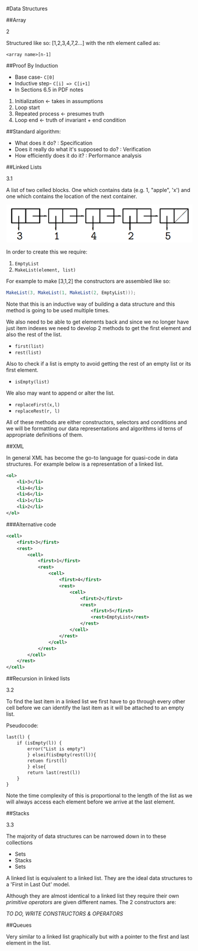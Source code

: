 #Data Structures

##Array

2

Structured like so: [1,2,3,4,7,2...] with the nth element called as:
```
<array name>[n-1]
```

##Proof By Induction

* Base case- `C[0]`
* Inductive step- `C[i] => C[i+1]`
* In Sections 6.5 in PDF notes

1. Initialization ← takes in assumptions
2. Loop start
3. Repeated process ← presumes truth
4. Loop end ← truth of invariant + end condition

##Standard algorithm:

  * What does it do? : Specification
  * Does it really do what it's supposed to do? : Verification
  * How efficiently does it do it? : Performance analysis


##Linked Lists

3.1

A list of two celled blocks. One which contains data (e.g. 1, "apple", 'x') and
one which contains the location of the next container.

![linked list](linkedlist.png)

In order to create this we require:
1. `EmptyList`
2. `MakeList(element, list)`

For example to make [3,1,2] the constructors are assembled like so:
```java
MakeList(3, MakeList(1, MakeList(2, EmptyList)));
```

Note that this is an inductive way of building a data structure and this method
is going to be used multiple times.

We also need to be able to get elements back and since we no longer have just
item indexes we need to develop 2 methods to get the first element and also the
rest of the list.

* `first(list)`
* `rest(list)`

Also to check if a list is empty to avoid getting the rest of an empty list or
its first element.

* `isEmpty(list)`

We also may want to append or alter the list.

* `replaceFirst(x,l)`
* `replaceRest(r, l)`

All of these methods are either constructors, selectors and conditions and we
will be formatting our data representations and algorithms id terns of
appropriate definitions of them.

##XML

In general XML has become the go-to language for quasi-code in data structures.
For example below is a representation of a linked list.

```xml
<ol>
    <li>3</li>
    <li>4</li>
    <li>6</li>
    <li>1</li>
    <li>2</li>
</ol>
```

###Alternative code

```xml
<cell>
    <first>3</first>
    <rest>
        <cell>
            <first>1</first>
            <rest>
                <cell>
                    <first>4</first>
                    <rest>
                        <cell>
                            <first>2</first>
                            <rest>
                                <first>5</first>
                                <rest>EmptyList</rest>
                            </rest>
                        </cell>
                    </rest>
                </cell>
            </rest>
        </cell>
    </rest>
</cell>
```

##Recursion in linked lists

3.2

To find the last item in a linked list we first have to go through every other
cell before we can identify the last item as it will be attached to an empty
list.

Pseudocode:

```
last(l) {
    if (isEmpty(l)) {
        error("List is empty")
        } elseif(isEmpty(rest(l)){
        retuen first(l)
        } else{
        return last(rest(l))
    }
}
```

Note the time complexity of this is proportional to the length of the list as we
will always access each element before we arrive at the last element.

##Stacks

3.3

The majority of data structures can be narrowed down in to these collections

* Sets
* Stacks
* Sets

A linked list is equivalent to a linked list. They are the ideal data
structures to a 'First in Last Out' model.

Although they are almost identical to a linked list they require their own
_primitive operators_ are given different names. The 2 constructors are:

*_TO DO, WRITE CONSTRUCTORS & OPERATORS_*

##Queues

Very similar to a linked list graphically but with a pointer to the first and
last element in the list.



